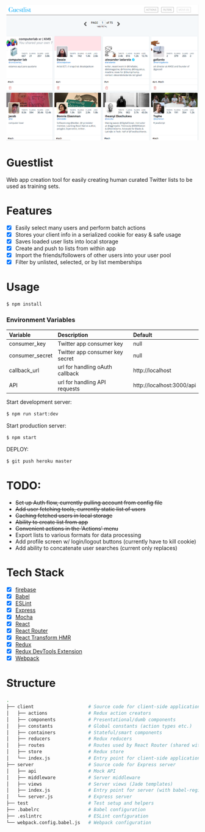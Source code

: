 <p align="center">
  <img src="https://raw.githubusercontent.com/mannynotfound/guestlist/master/guestlist.png" />
</p>

# Guestlist

Web app creation tool for easily creating human curated Twitter lists to be used as training sets.

# Features

- [x] Easily select many users and perform batch actions
- [x] Stores your client info in a serialized cookie for easy & safe usage
- [x] Saves loaded user lists into local storage 
- [x] Create and push to lists from within app
- [x] Import the friends/followers of other users into your user pool
- [x] Filter by unlisted, selected, or by list memberships

# Usage

```bash
$ npm install
```

### Environment Variables

Variable | Description | Default
:------- | :---------- | :------
consumer_key | Twitter app consumer key | null
consumer_secret | Twitter app consumer key secret | null
callback_url | url for handling oAuth callback | http://localhost
API | url for handling API requests  | http://localhost:3000/api

Start development server:

```bash
$ npm run start:dev
```

Start production server:

```bash
$ npm start
```

DEPLOY:

```bash
$ git push heroku master
```

# TODO:

* ~~Set up Auth flow, currently pulling account from config file~~
* ~~Add user fetching tools, currently static list of users~~
* ~~Caching fetched users in local storage~~
* ~~Ability to create list from app~~
* ~~Convenient actions in the 'Actions' menu~~
* Export lists to various formats for data processing
* Add profile screen w/ login/logout buttons (currently have to kill cookie)
* Add ability to concatenate user searches (current only replaces)

# Tech Stack

- [x] [firebase](https://firebase.com/)
- [x] [Babel](https://babeljs.io/)
- [x] [ESLint](http://eslint.org/)
- [x] [Express](http://expressjs.com/)
- [x] [Mocha](https://mochajs.org/)
- [x] [React](http://facebook.github.io/react/)
- [x] [React Router](https://github.com/reactjs/react-router)
- [x] [React Transform HMR](https://github.com/gaearon/react-transform-hmr)
- [x] [Redux](http://redux.js.org/)
- [x] [Redux DevTools Extension](https://github.com/zalmoxisus/redux-devtools-extension)
- [x] [Webpack](https://webpack.github.io)

# Structure

```bash
.
├── client                    # Source code for client-side application
│   ├── actions               # Redux action creators
│   ├── components            # Presentational/dumb components
│   ├── constants             # Global constants (action types etc.)
│   ├── containers            # Stateful/smart components
│   ├── reducers              # Redux reducers
│   ├── routes                # Routes used by React Router (shared with server)
│   ├── store                 # Redux store
│   └── index.js              # Entry point for client-side application
├── server                    # Source code for Express server
│   ├── api                   # Mock API
│   ├── middleware            # Server middleware
│   ├── views                 # Server views (Jade templates)
│   ├── index.js              # Entry point for server (with babel-register etc.)
│   └── server.js             # Express server
├── test                      # Test setup and helpers
├── .babelrc                  # Babel configuration
├── .eslintrc                 # ESLint configuration
└── webpack.config.babel.js   # Webpack configuration
```
